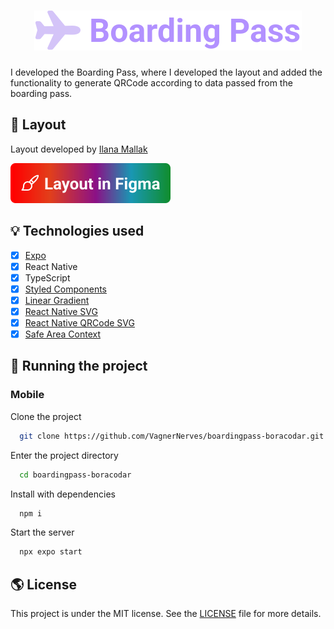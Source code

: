 <h1 align="center">
  <img alt="Boarding Pass" title="Boarding Pass" src="./.github/logoboardingpass.svg" />
</h1>

I developed the Boarding Pass, where I developed the layout and added the functionality to generate QRCode according to data passed from the boarding pass.

<!-- ## 🎥 Implementation Video

In the GitHub edit, drag the video that it already puts on github itself. -->

## 🎨 Layout

Layout developed by [Ilana Mallak](https://www.linkedin.com/in/ilanamallak/)

[![Layout in Figma](https://github.com/VagnerNerves/default-readme/blob/main/assets/layout-in-figma.svg)](<https://www.figma.com/file/f3lMd39tRfLJFjZO4OoRcq/%23boraCodar---Desafio-6-(Community)---Vagner-Nerves?node-id=1%3A7&t=Tzbit5HQ73rLPXRk-1>)

<!-- ## 👏 Learning and more implementations

Describe what you learned and implemented in the project. -->

## 💡 Technologies used

- [x] [Expo](https://expo.dev/)
- [x] React Native
- [x] TypeScript
- [x] [Styled Components](https://styled-components.com/)
- [x] [Linear Gradient](https://docs.expo.dev/versions/latest/sdk/linear-gradient/)
- [x] [React Native SVG](https://docs.expo.dev/versions/latest/sdk/svg/)
- [x] [React Native QRCode SVG](https://github.com/dumbest/react-native-qrcode-svg-expo)
- [x] [Safe Area Context](https://docs.expo.dev/versions/latest/sdk/safe-area-context/)

## 🚀 Running the project

### Mobile

Clone the project

```bash
  git clone https://github.com/VagnerNerves/boardingpass-boracodar.git
```

Enter the project directory

```bash
  cd boardingpass-boracodar
```

Install with dependencies

```bash
  npm i
```

Start the server

```bash
  npx expo start
```

<!-- ### Back-end

Clone the project

```bash
  git clone https://link-para-o-projeto
```

Enter the project directory

```bash
  cd my-project
```

Install with dependencies

```bash
  npm install
```

Start the server

```bash
  npm run start
```

### Front-end Web

Clone the project

```bash
  git clone https://link-para-o-projeto
```

Enter the project directory

```bash
  cd my-project
```

Install with dependencies

```bash
  npm install
```

Start the server

```bash
  npm run start
``` -->

<!-- ## 📝 Routes

[![Run in Postman](https://github.com/VagnerNerves/default-readme/blob/main/assets/run-in-postman.svg)](https://app.getpostman.com/run-collection/link)
[![Run in Insomnia](https://github.com/VagnerNerves/default-readme/blob/main/assets/run-in-insomnia.svg)](https://insomnia.rest/run/?label=NAMEPROJECT&uri=LINK) -->

## 🌎 License

This project is under the MIT license. See the [LICENSE](https://github.com/VagnerNerves/boardingpass-boracodar/blob/master/LICENSE) file for more details.
